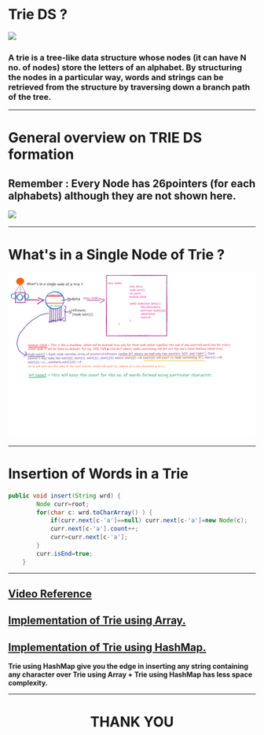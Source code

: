# **Trie DS ?**

![](https://i.ibb.co/GJfR5kt/1-rkan-FIU4-G-tmu-C939-txh-A.jpg)

### A trie is a tree-like data structure whose nodes **(it can have N no. of nodes)** store the letters of an alphabet. By structuring the nodes in a particular way, words and strings can be retrieved from the structure by traversing down a branch path of the tree.

<hr>

# **General overview on TRIE DS formation**

## **Remember :** Every Node has 26pointers (for each alphabets) although they are not shown here.

![](https://i.ibb.co/Z8j17Rs/1-K7-LHR1-JFGIP-4-Auz-Jel4-A.png)

<hr>

# **What's in a Single Node of Trie ?**

![](Node.svg)

<hr>

# **Insertion of Words in a Trie**

```java
public void insert(String wrd) {
		Node curr=root;
		for(char c: wrd.toCharArray() ) {
			if(curr.next[c-'a']==null) curr.next[c-'a']=new Node(c);
			curr.next[c-'a'].count++;
			curr=curr.next[c-'a'];
		}
		curr.isEnd=true;
	}
```

<hr>

## **[Video Reference](https://youtu.be/Kqfckuz0pcw)**

## **[Implementation of Trie using Array.](./Tries_Array.java)**

## **[Implementation of Trie using HashMap.](./Tries_Hash.java)**

**Trie using HashMap give you the edge in inserting any string containing any character over Trie using Array + Trie using HashMap has less space complexity.**

<hr>
<h1 align="center"><b>THANK YOU</b></h1>
